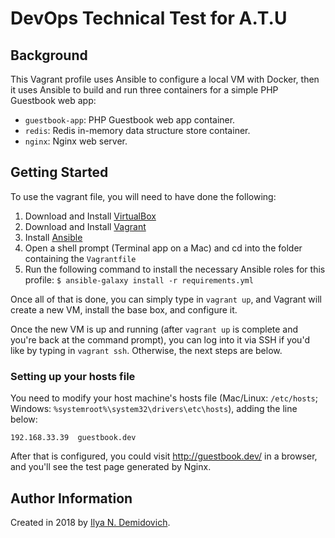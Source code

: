 # DevOps Technical Test for A.T.U

## Background

This Vagrant profile uses Ansible to configure a local VM with Docker, then it uses Ansible to build and run three containers for a simple PHP Guestbook web app:

  - `guestbook-app`: PHP Guestbook web app container.
  - `redis`: Redis in-memory data structure store container.
  - `nginx`: Nginx web server.

## Getting Started

To use the vagrant file, you will need to have done the following:

  1. Download and Install [VirtualBox](https://www.virtualbox.org/wiki/Downloads)
  2. Download and Install [Vagrant](https://www.vagrantup.com/downloads.html)
  3. Install [Ansible](http://docs.ansible.com/ansible/latest/intro_installation.html)
  4. Open a shell prompt (Terminal app on a Mac) and cd into the folder containing the `Vagrantfile`
  5. Run the following command to install the necessary Ansible roles for this profile: `$ ansible-galaxy install -r requirements.yml`

Once all of that is done, you can simply type in `vagrant up`, and Vagrant will create a new VM, install the base box, and configure it.

Once the new VM is up and running (after `vagrant up` is complete and you're back at the command prompt), you can log into it via SSH if you'd like by typing in `vagrant ssh`. Otherwise, the next steps are below.

### Setting up your hosts file

You need to modify your host machine's hosts file (Mac/Linux: `/etc/hosts`; Windows: `%systemroot%\system32\drivers\etc\hosts`), adding the line below:

    192.168.33.39  guestbook.dev

After that is configured, you could visit http://guestbook.dev/ in a browser, and you'll see the test page generated by Nginx.

## Author Information

Created in 2018 by [Ilya N. Demidovich](mailto:ilya@demidovich.me).
